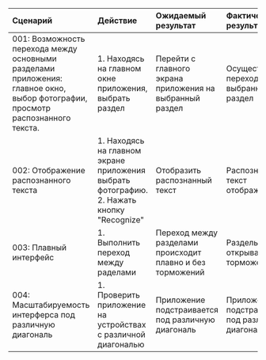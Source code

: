 |Cценарий|Действие|Ожидаемый результат|Фактический результат| Оценка|
|:---|:---|:---|:---|:---|
|001: Возможность перехода между основными разделами приложения: главное окно, выбор фотографии, просмотр распознанного текста. | 1. Находясь на главном окне приложения, выбрать раздел | Перейти с главного экрана приложения на выбранный раздел |Осуществлен переход на выбранный раздел |Тест пройден |
|002: Отображение распознанного текста | 1. Находясь на главном экране приложения выбрать фотографию. 2. Нажать кнопку "Recognize" | Отобразить распознанный текст | Распознанный текст отображается | Тест пройден |
|003: Плавный интерфейс | 1. Выполнить переход между раделами | Переход между разделами происходит плавно и без торможений | Разделы открываются с торможениями | Тест не пройден |
|004: Масштабируемость интерферса под различную диагональ | 1. Проверить приложение на устройствах с различной диагональю | Приложение подстраивается под различную диагональ | Приложение подстраивается под различную диагональ | Тест пройден |
